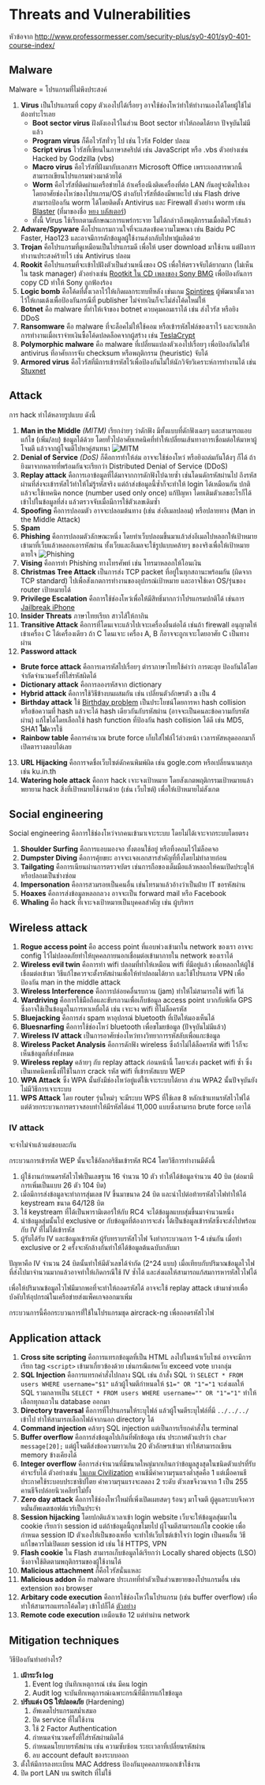 # Threats and Vulnerabilities

หัวข้อจาก http://www.professormesser.com/security-plus/sy0-401/sy0-401-course-index/

## Malware

Malware = โปรแกรมที่ไม่พึงประสงค์

1. **Virus** เป็นโปรแกรมที่ copy ตัวเองไปได้เรื่อยๆ อาจใช้ช่องโหว่ทำให้ทำงานเองได้โดยผู้ใช้ไม่ต้องทำะไรเลย
   - **Boot sector virus** ฝังตังเองไว้ในส่วน Boot sector ทำให้ถอดได้ยาก ปัจจุบันไม่มีแล้ว
   - **Program virus** ก็คือไวรัสทั่วๆ ไป เช่น ไวรัส Folder ปลอม
   - **Script virus** ไวรัสที่เขียนในภาษาสคริปต์ เช่น JavaScript หรือ .vbs ตัวอย่างเช่น Hacked by Godzilla (vbs)
   - **Macro virus** คือไวรัสที่ฝังมากับเอกสาร Microsoft Office เพราะเอกสารพวกนี้สามารถเขียนโปรแกรมพ่วงมาด้วยได้
   - **Worm** คือไวรัสที่ติดผ่านเครือข่ายได้ ถ้าเครื่องนึงติดเครื่องที่ต่อ LAN กันอยู่จะติดไปเองโดยอาศัยช่องโหว่ของโปรแกรม/OS ต่างกับไวรัสที่ต้องมีพาหะไป เช่น Flash drive สามารถป้องกัน worm ได้โดยติดตั้ง Antivirus และ Firewall ตัวอย่าง worm เช่น [Blaster](https://en.wikipedia.org/wiki/Blaster_(computer_worm)) (ที่มาของชื่อ [หยง บลัสเตอร์](http://th.uncyclopedia.info/wiki/%E0%B8%AB%E0%B8%A2%E0%B8%87%E0%B8%9A%E0%B8%A5%E0%B8%B1%E0%B8%AA%E0%B9%80%E0%B8%95%E0%B8%AD%E0%B8%A3%E0%B9%8C#.E0.B8.97.E0.B8.B5.E0.B9.88.E0.B8.A1.E0.B8.B2.E0.B8.82.E0.B8.AD.E0.B8.87.E0.B8.84.E0.B8.B3.E0.B8.99.E0.B8.B5.E0.B9.89))
   - ทั้งนี้ Virus ใช้เรียกตามลักษณะการแพร่กระจาย ไม่ได้กล่าวถึงพฤติกรรมเมื่อติดไวรัสแล้ว
2. **Adware/Spyware** คือโปรแกรมกวนใจที่จะแสดงข้อความโฆษณา เช่น Baidu PC Faster, Hao123 และอาจมีการดักข้อมูลผู้ใช้งานส่งกลับไปหาผู้ผลิตด้วย
3. **Trojan** คือโปรแกรมที่ดูเหมือนเป็นโปรแกรมดี เพื่อให้ user download มาใช้งาน แต่ฝังการทำงานประสงค์ร้ายไว้ เช่น Antivirus ปลอม
4. **Rookit** คือโปรแกรมที่จะเข้าไปฝังตัวเป็นส่วนหนึ่งของ OS เพื่อให้ตรวจจับได้ยากมาก (ไม่เห็นใน task manager) ตัวอย่างเช่น [Rootkit ใน CD เพลงของ Sony BMG](https://en.wikipedia.org/wiki/Sony_BMG_copy_protection_rootkit_scandal) เพื่อป้องกันการ copy CD ทำให้ Sony ถูกฟ้องร้อง
5. **Logic bomb** คือโค้ดที่ตั้งเวลาไว้ให้เกิดผลกระทบทีหลัง เช่นเกม [Spintires](https://www.reddit.com/r/pcgaming/comments/48juu7/spintires_publisher_installed_a_time_bomb_in_the/) ผู้พัฒนาตั้งเวลาไว้ให้เกมเด้งเพื่อป้องกันกรณีที่ publisher ไม่จ่ายเงินก็จะไม่ส่งโค้ดใหม่ให้
6. **Botnet** คือ malware ที่ทำให้เจ้าของ botnet ควบคุมคอมเราได้ เช่น ส่งไวรัส หรือยิง DDoS
7. **Ransomware** คือ malware ที่จะล็อคไม่ให้ใช้คอม หรือเข้ารหัสไฟล์ของเราไว้ และจะยกเลิกการทำงานเมื่อเราจ่ายเงินซื้อโค้ดปลดล็อคจากผู้สร้าง เช่น [TeslaCrypt](https://en.wikipedia.org/wiki/TeslaCrypt)
8. **Polymorphic malware** คือ malware ที่เปลี่ยนแปลงตัวเองไปเรื่อยๆ เพื่อป้องกันไม่ให้ antivirus ที่อาศัยการจับ checksum หรือพฤติกรรม (heuristic) จับได้
9. **Armored virus** คือไวรัสที่มีการเข้ารหัสไว้เพื่อป้องกันไม่ให้นักวิจัยวิเคราะห์การทำงานได้ เช่น [Stuxnet](https://www.wired.com/2011/07/how-digital-detectives-deciphered-stuxnet/)

## Attack

การ hack ทำได้หลายรูปแบบ ดังนี้

1. **Man in the Middle** *(MITM)* เรียกง่ายๆ ว่าดักฟัง มีทั้งแบบที่ดักฟังเฉยๆ และสามารถแอบแก้ไข (เพิ่ม/ลบ) ข้อมูลได้ด้วย โดยทั่วไปอาศัยเทคนิคที่ทำให้เปลี่ยนเส้นทางการเชื่อมต่อให้มาหาผู้โจมตี แล้วจากผู้โจมตีไปหาคู่สนทนา ![MITM](https://upload.wikimedia.org/wikipedia/commons/thumb/e/e7/Man_in_the_middle_attack.svg/260px-Man_in_the_middle_attack.svg.png)
2. **Denial of Service** *(DoS)* ก็คือการทำให้ล่ม อาจจะใช้ช่องโหว่ หรือยิงถล่มกันโต้งๆ ก็ได้ ถ้ายิงมาจากหลายที่พร้อมกันจะเรียกว่า Distributed Denial of Service (DDoS)
3. **Replay attack** คือการเอาข้อมูลที่ได้มาจากการดักฟังไปฉายซ้ำ เช่นโดนดักรหัสผ่านไป ถึงรหัสผ่านที่ส่งจะเข้ารหัสไว้ทำให้ไม่รู้รหัสจริง แต่ถ้าส่งข้อมูลนี้ซ้ำก็จะทำให้ login ได้เหมือนกัน ปกติแล้วจะใช้เทคนิค nonce (number used only once) แก้ปัญหา โดยเติมตัวเลขอะไรก็ได้เข้าไปในข้อมูลที่ส่ง แล้วตรวจจับเมื่อมีการใช้ตัวเลขเดิมซ้ำ
4. **Spoofing** คือการปลอมตัว อาจจะปลอมต้นทาง (เช่น ส่งอีเมลปลอม) หรือปลายทาง (Man in the Middle Attack)
5. **Spam**
6. **Phishing** คือการปลอมตัวลักษณะหนึ่ง โดยทำเว็บปลอมขึ้นมาแล้วส่งอีเมลไปหลอกให้เป้าหมายเข้ามาที่เว็บแล้วหลอกเอารหัสผ่าน ทั้งเว็บและอีเมลจะใช้รูปแบบคล้ายๆ ของจริงเพื่อให้เป้าหมายตายใจ ![Phishing](http://www.kasikornbank.com/TH/ServicesChannel/SearchServiceChannel/Internet/NewKCyberBanking/PublishingImages/for%20Security%20Tips/sample20phishing20K-Cyber-th.jpg)
7. **Vising** คือการทำ Phishing ทางโทรศัพท์ เช่น โทรมาหลอกให้โอนเงิน
8. **Christmas Tree Attack** เป็นการส่ง TCP packet ที่อยู่ในทุกสถานะพร้อมกัน (ผิดจาก TCP standard) ไปเพื่อสังเกตการทำงานของอุปกรณ์เป้าหมาย และอาจใช้เดา OS/รุ่นของ router เป้าหมายได้
9. **Privilege Escalation** คือการใช้ช่องโหว่เพื่อให้มีสิทธิ์มากกว่าโปรแกรมปกติได้ เช่นการ [Jailbreak iPhone](http://geohot.com/e7writeup.html)
10. **Insider Threats** ภาษาไทยเรียก สาวไส้ให้กากิน
11. **Transitive Attack** คือการที่โดนเจาะแล้วไปเจาะเครื่องอื่นต่อได้ เช่นถ้า firewall อนุญาตให้เข้าเครื่อง C ได้เครื่องเดียว ถ้า C โดนเจาะ เครื่อง A, B ก็อาจจะถูกเจาะโดยอาศัย C เป็นทางผ่าน
12. **Password attack**
   - **Brute force attack** คือการเดารหัสไปเรื่อยๆ ตำราภาษาไทยใช้คำว่า การตะลุย ป้องกันได้โดยจำกัดจำนวนครั้งที่ใส่รหัสผิดได้
   - **Dictionary attack** คือการลองรหัสจาก dictionary
   - **Hybrid attack** คือการใช้วิธีข้างบนผสมกัน เช่น เปลี่ยนตัวอักษรตัว a เป็น 4
   - **Birthday attack** ใช้ [Birthday problem](https://en.wikipedia.org/wiki/Birthday_problem) เป็นประโยชน์โดยการหา hash collision หรือข้อความที่ hash แล้วจะได้ hash เดียวกันกับรหัสผ่าน (อาจจะเป็นคนละข้อความกับรหัสผ่าน) แก้ไขได้โดยเลือกใช้ hash function ที่ป้องกัน hash collision ได้ดี เช่น MD5, SHA1 **ไม่**ควรใช้
   - **Rainbow table** คือการคำนวณ brute force เก็บใส่ไฟล์ไว้ล่วงหน้า เวลารหัสหลุดออกมาก็เปิดตารางตอบได้เลย
13. **URL Hijacking** คือการจดชื่อเว็บไซต์ดักคนพิมพ์ผิด เช่น gogle.com หรือเปลี่ยนนามสกุล เช่น ku.in.th
14. **Watering hole attack** คือการ hack เจาะจงเป้าหมาย โดยสังเกตพฤติกรรมเป้าหมายแล้วพยายาม hack สิ่งที่เป้าหมายใช้งานด้วย (เช่น เว็บไซต์) เพื่อให้เป้าหมายไม่สังเกต

## Social engineering

Social engineering คือการใช้ช่องโหว่จากคนเข้ามาเจาะระบบ โดยไม่ได้เจาะจากระบบโดยตรง

1. **Shoulder Surfing** คือการแอบมองจอ ทั้งตอนใช้อยู่ หรือทิ้งคอมไว้ไม่ล็อคจอ
2. **Dumpster Diving** คือการคุ้ยขยะ อาจจะเจอเอกสารสำคัญที่ทิ้งโดยไม่ทำลายก่อน
3. **Tailgating** คือการเนียนผ่านการตรวจบัตร เช่นการถือของเต็มมือแล้วหลอกให้คนเปิดประตูให้ หรือปลอมเป็นช่างซ่อม
4. **Impersonation** คือการสวมรอยเป็นคนอื่น เช่นโทรมาแล้วอ้างว่าเป็นฝ่าย IT ขอรหัสผ่าน
5. **Hoaxes** คือการส่งข้อมูลหลอกลวง อาจจะเป็น forward mail หรือ Facebook
6. **Whaling** คือ hack ที่เจาะจงเป้าหมายเป็นบุคคลสำคัญ เช่น ผู้บริหาร

## Wireless attack

1. **Rogue access point** คือ access point ที่แอบพ่วงเข้ามาใน network ของเรา อาจจะ config ไว้ไม่ปลอดภัยทำให้บุคคลภายนอกเชื่อมต่อเข้ามาภายใน network ของเราได้
2. **Wireless evil twin** คือการทำ wifi ปลอมที่ทำให้เหมือน wifi ที่มีอยู่แล้ว เพื่อหลอกให้ผู้ใช้เชื่อมต่อเข้ามา วิธีแก้ไขควรจะตั้งรหัสผ่านเพื่อให้ทำปลอมได้ยาก และใช้โปรแกรม VPN เพื่อป้องกัน man in the middle attack
3. **Wireless Interference** คือการปล่อยคลื่นรบกวน (jam) ทำให้ไม่สามารถใช้ wifi ได้
4. **Wardriving** คือการใช้มือถือและขับรถวนเพื่อเก็บข้อมูล access point บวกกับพิกัด GPS ซึ่งอาจใช้เป็นข้อมูลในการหาเหยื่อได้ เช่น เจาะจง wifi ที่ไม่ล็อครหัส
5. **Bluejacking** คือการส่ง spam หาอุปกรณ์ bluetooth ที่เปิดให้มองเห็นได้
6. **Bluesnarfing** คือการใช้ช่องโหว่ bluetooth เพื่อขโมยข้อมูล (ปัจจุบันไม่มีแล้ว)
7. **Wireless IV attack** เป็นการอาศัยช่องโหว่ทางวิทยาการรหัสลับเพื่อแกะข้อมูล
8. **Wireless Packet Analysis** คือการดักฟัง wireless ซึ่งถ้าไม่ได้ล็อครหัส wifi ไว้ก็จะเห็นข้อมูลที่ส่งทั้งหมด
9. **Wireless replay** คล้ายๆ กับ replay attack ก่อนหน้านี้ โดยจะส่ง packet wifi ซ้ำ ซึ่งเป็นเทคนิคหนึ่งที่ใช้ในการ crack รหัส wifi ที่เข้ารหัสแบบ WEP
10. **WPA Attack** ซึ่ง WPA นั้นยังมีช่องโหว่อยู่แต่ใช้เจาะระบบได้ยาก ส่วน WPA2 นั้นปัจจุบันยังไม่มีวิธีการเจาะระบบ
11. **WPS Attack** โดย router รุ่นใหม่ๆ จะมีระบบ WPS ที่ใช้เลข 8 หลักเข้าแทนรหัสไวไฟได้ แต่ด้วยกระบวนการตรวจสอบทำให้มีรหัสได้แค่ 11,000 แบบซึ่งสามารถ brute force เอาได้

### IV attack

จะจำไม่จำแล้วแต่ชอบละกัน

กระบวนการเข้ารหัส WEP นั้นจะใช้อัลกอริธึมเข้ารหัส RC4 โดยวิธีการทำงานมีดังนี้

1. ผู้ใช้งานกำหนดรหัสไวไฟเป็นเลขฐาน 16 จำนวน 10 ตัว ทำให้ได้ข้อมูลจำนวน 40 บิต (ต่อมามีการเพิ่มเป็นแบบ 26 ตัว 104 บิต)
2. เมื่อมีการส่งข้อมูลจะทำการสุ่มเลข IV ขึ้นมาขนาด 24 บิต และนำไปต่อท้ายรหัสไวไฟทำให้ได้ keystream ขนาด 64/128 บิต
3. ใช้ keystream ที่ได้เป็นพารามิเตอร์ให้กับ RC4 จะได้ข้อมูลแบบสุ่มขึ้นมาจำนวนหนึ่ง
4. นำข้อมูลสุ่มนั้นไป exclusive or กับข้อมูลที่ต้องการจะส่ง ได้เป็นข้อมูลเข้ารหัสซึ่งจะส่งไปพร้อมกับ IV ที่ไม่ได้เข้ารหัส
5. ผู้รับได้รับ IV และข้อมูลเข้ารหัส ผู้รับทราบรหัสไวไฟ จึงทำกระบวนการ 1-4 เช่นกัน เมื่อทำ exclusive or 2 ครั้งจะหักล้างกันทำให้ได้ข้อมูลต้นฉบับกลับมา

ปัญหาคือ IV จำนวน 24 บิตนั้นทำให้มีตัวเลขได้จำกัด (2^24 แบบ) เมื่อเทียบกับปริมาณข้อมูลไวไฟที่ส่งไปมาจำนวนมากแล้วอาจทำให้เกิดกรณีใช้ IV ซ้ำได้ และส่งผลให้สามารถแก้สมการหารหัสไวไฟได้

เพื่อให้ปริมาณข้อมูลไวไฟมีมากพอที่จะทำให้ถอดรหัสได้ อาจจะใช้ replay attack เข้ามาช่วยเพื่อบังคับให้อุปกรณ์ในเครือข่ายส่งแพ็คเกจออกมาเพิ่ม

กระบวนการนี้คือกระบวนการที่่ใช้ในโปรแกรมชุด aircrack-ng เพื่อถอดรหัสไวไฟ

## Application attack

1. **Cross site scripting** คือการแทรกข้อมูลที่เป็น HTML ลงไปในหน้าเว็บไซต์ อาจจะมีการเรียก tag `<script>` เข้ามาเกี่ยวข้องด้วย เช่นกรณีแฮคเว็บ exceed vote บางกลุ่ม
2. **SQL Injection** คือการแทรกคำสั่งไปกลาง SQL เช่น ถ้าสั่ง SQL ว่า `SELECT * FROM users WHERE username="$1"` แล้วผู้โจมตีกำหนดให้ `$1=" OR "1"="1` จะส่งผลให้ SQL รวมกลายเป็น `SELECT * FROM users WHERE username="" OR "1"="1"` ทำให้เลือกทุกแถวใน database ออกมา
3. **Directory traversal** คือการที่โปรแกรมให้ระบุไฟล์ แล้วผู้โจมตีระบุไฟล์ที่มี `../../../` เข้าไป ทำให้สามารถเลือกไฟล์จากนอก directory ได้
4. **Command injection** คล้ายๆ SQL injection แต่เป็นการเรียกคำสั่งใน terminal
5. **Buffer overflow** คือการส่งข้อมูลไปเกินที่พักข้อมูล เช่น ประกาศตัวแปรว่า `char message[20];` แต่ผู้โจมตีส่งข้อความยาวเกิน 20 ตัวอักษรเข้ามา ทำให้สามารถเขียน memory ข้างเคียงได้
6. **Integer overflow** คือการส่งจำนวนที่มีขนาดใหญ่มากเกินกว่าข้อมูลสูงสุดในชนิดตัวแปรที่รับค่าจะรับได้ ตัวอย่างเช่น [ในเกม Civilization](http://kotaku.com/why-gandhi-is-such-an-asshole-in-civilization-1653818245) คานธีมีค่าความรุนแรงต่ำสุดคือ 1 แต่เมื่อคานธีประกาศใช้ระบอบประชาธิปไตย ค่าความรุนแรงจะลดลง 2 ระดับ ตัวเลขจึงวนจาก 1 เป็น 255 คานธีจึงปล่อยนิวเคลียร์ไม่ยั้ง
7. **Zero day attack** คือการใช้ช่องโหว่ใหม่ที่เพิ่งเปิดเผยสดๆ ร้อนๆ มาโจมตี ผู้ดูแลระบบจึงควรหมั่นอัพเดตซอฟต์แวร์เป็นประจำ
8. **Session hijacking** โดยปกติแล้วเวลาเข้า login website เว็บจะให้ข้อมูลสุ่มมาใน cookie เรียกว่า session id แต่ถ้าข้อมูลนี้ถูกขโมยไป ผู้โจมตีสามารถแก้ไข cookie เพื่อกำหนด session ID ตัวเองให้เป็นของเหยื่อ จะทำให้เว็บไซต์เข้าใจว่า login เป็นคนอื่น วิธีแก้ไขควรไม่เปิดเผย session id เช่น ใช้ HTTPS, VPN
9. **Flash cookie** ใน Flash สามารถเก็บข้อมูลได้เรียกว่า Locally shared objects (LSO) ซึ่งอาจใช้ติดตามพฤติกรรมของผู้ใช้งานได้
10. **Malicious attachment** ก็คือไวรัสนั่นแหละ
11. **Malicious addon** คือ malware ประเภทที่ทำตัวเป็นส่วนขยายของโปรแกรมอื่น เช่น extension ของ browser
12. **Arbitary code execution** คือการใช้ช่องโหว่ในโปรแกรม (เช่น buffer overflow) เพื่อทำให้สามารถแทรกโค้ดใดๆ เข้าไปก็ได้ [ตัวอย่าง](https://www.youtube.com/watch?v=hB6eY73sLV0)
13. **Remote code execution** เหมือนข้อ 12 แต่ทำผ่าน network

## Mitigation techniques

วิธีป้องกันทำอย่างไร?

1. **เฝ้าระวัง log**
   1. Event log บันทึกเหตุการณ์ เช่น มีคน login
   2. Audit log จะบันทึกเหตุการณ์เฉพาะกรณีที่มีการแก้ไขข้อมูล
2. **ปรับแต่ง OS ให้ปลอดภัย** (Hardening)
   1. อัพเดตโปรแกรมสม่ำเสมอ
   2. ปิด service ที่ไม่ใช้งาน
   3. ใช้ 2 Factor Authentication
   4. กำหนดจำนวนครั้งที่ใส่รหัสผ่านผิดได้
   5. กำหนดนโยบายรหัสผ่าน เช่น ความซับซ้อน ระยะเวลาที่เปลี่ยนรหัสผ่าน
   6. ลบ account default ของระบบออก
3. ตั้งให้มีการลงทะเบียน MAC Address ป้องกันบุคคลภายนอกเข้าใช้งาน
4. ปิด port LAN บน switch ที่ไม่ใช้
